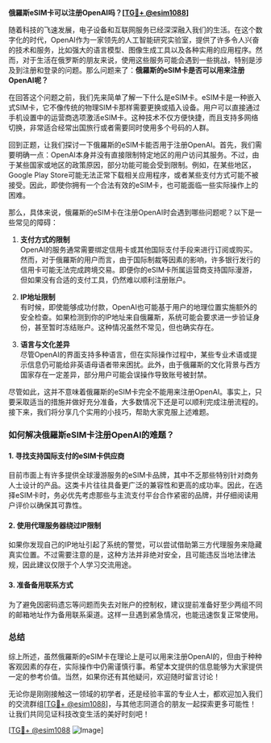 **俄羅斯eSIM卡可以注册OpenAI吗？[[TG💪+ @esim1088](https://t.me/s/esim1088)]**

随着科技的飞速发展，电子设备和互联网服务已经深深融入我们的生活。在这个数字化的时代，OpenAI作为一家领先的人工智能研究实验室，提供了许多令人兴奋的技术和服务，比如强大的语言模型、图像生成工具以及各种实用的应用程序。然而，对于生活在俄罗斯的朋友来说，使用这些服务可能会遇到一些挑战，特别是涉及到注册和登录的问题。那么问题来了：**俄羅斯的eSIM卡是否可以用来注册OpenAI呢？**

在回答这个问题之前，我们先来简单了解一下什么是eSIM卡。eSIM卡是一种嵌入式SIM卡，它不像传统的物理SIM卡那样需要更换或插入设备。用户可以直接通过手机设置中的运营商选项激活eSIM卡。这种技术不仅方便快捷，而且支持多网络切换，非常适合经常出国旅行或者需要同时使用多个号码的人群。

回到正题，让我们探讨一下俄羅斯的eSIM卡能否用于注册OpenAI。首先，我们需要明确一点：OpenAI本身并没有直接限制特定地区的用户访问其服务。不过，由于某些国家或地区的政策原因，部分功能可能会受到限制。例如，在某些地区，Google Play Store可能无法正常下载相关应用程序，或者某些支付方式可能不被接受。因此，即使你拥有一个合法有效的eSIM卡，也可能面临一些实际操作上的困难。

那么，具体来说，俄羅斯的eSIM卡在注册OpenAI时会遇到哪些问题呢？以下是一些常见的障碍：

1. **支付方式的限制**  
   OpenAI的服务通常需要绑定信用卡或其他国际支付手段来进行订阅或购买。然而，对于俄羅斯的用户而言，由于国际制裁等因素的影响，许多银行发行的信用卡可能无法完成跨境交易。即便你的eSIM卡所属运营商支持国际漫游，但如果没有合适的支付工具，仍然难以顺利注册账户。

2. **IP地址限制**  
   有时候，即使能够成功付款，OpenAI也可能基于用户的地理位置实施额外的安全检查。如果检测到你的IP地址来自俄羅斯，系统可能会要求进一步验证身份，甚至暂时冻结账户。这种情况虽然不常见，但也确实存在。

3. **语言与文化差异**  
   尽管OpenAI的界面支持多种语言，但在实际操作过程中，某些专业术语或提示信息仍可能给非英语母语者带来困扰。此外，由于俄羅斯的文化背景与西方国家存在一定差异，部分用户可能会误操作导致账号被封禁。

尽管如此，这并不意味着俄羅斯的eSIM卡完全不能用来注册OpenAI。事实上，只要采取适当的措施并做好充分准备，大多数情况下还是可以顺利完成注册流程的。接下来，我们将分享几个实用的小技巧，帮助大家克服上述难题。

### 如何解决俄羅斯eSIM卡注册OpenAI的难题？

#### 1. 寻找支持国际支付的eSIM卡供应商
目前市面上有许多提供全球漫游服务的eSIM卡品牌，其中不乏那些特别针对商务人士设计的产品。这类卡片往往具备更广泛的兼容性和更高的成功率。因此，在选择eSIM卡时，务必优先考虑那些与主流支付平台合作紧密的品牌，并仔细阅读用户评价以确保其可靠性。

#### 2. 使用代理服务器绕过IP限制
如果你发现自己的IP地址引起了系统的警觉，可以尝试借助第三方代理服务来隐藏真实位置。不过需要注意的是，这种方法并非绝对安全，且可能违反当地法律法规，因此建议仅限于个人学习交流用途。

#### 3. 准备备用联系方式
为了避免因密码遗忘等问题而失去对账户的控制权，建议提前准备好至少两组不同的邮箱地址作为备用联系渠道。这样一旦遇到紧急情况，也能迅速恢复正常使用。

### 总结

综上所述，虽然俄羅斯的eSIM卡在理论上是可以用来注册OpenAI的，但由于种种客观因素的存在，实际操作中仍需谨慎行事。希望本文提供的信息能够为大家提供一定的参考价值。当然，如果你还有其他疑问，欢迎随时留言讨论！

无论你是刚刚接触这一领域的初学者，还是经验丰富的专业人士，都欢迎加入我们的交流群组[[TG💪+ @esim1088](https://t.me/s/esim1088)]，与其他志同道合的朋友一起探索更多可能性！让我们共同见证科技改变生活的美好时刻吧！

[[TG💪+ @esim1088](https://t.me/s/esim1088) ![Image](https://i.postimg.cc/4NQfJmqS/Snipaste-2025-05-13-00-14-12.png)]